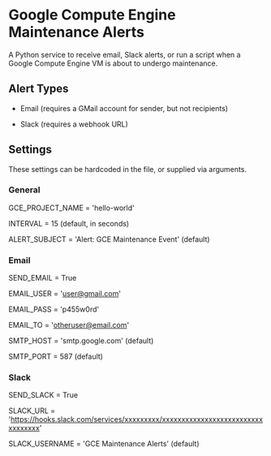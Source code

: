 # Google Compute Engine Maintenance Alerts


A Python service to receive email, Slack alerts, or run a script when a Google Compute Engine VM is about to undergo maintenance.

## Alert Types

- Email (requires a GMail account for sender, but not recipients)

- Slack (requires a webhook URL)


## Settings

These settings can be hardcoded in the file, or supplied via arguments.


### General

GCE\_PROJECT\_NAME = 'hello-world'

INTERVAL = 15 (default, in seconds)

ALERT_SUBJECT = 'Alert: GCE Maintenance Event' (default)


### Email

SEND_EMAIL = True

EMAIL_USER = 'user@gmail.com'

EMAIL_PASS = 'p455w0rd'

EMAIL_TO = 'otheruser@email.com'

SMTP_HOST = 'smtp.google.com' (default)

SMTP_PORT = 587 (default)


### Slack

SEND_SLACK = True

SLACK_URL = 'https://hooks.slack.com/services/xxxxxxxxx/xxxxxxxxxxxxxxxxxxxxxxxxxxxxxxxxxx'

SLACK_USERNAME = 'GCE Maintenance Alerts' (default)
